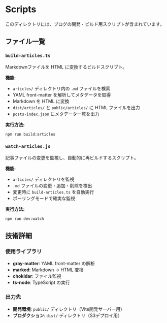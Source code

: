 # Scripts

このディレクトリには、ブログの開発・ビルド用スクリプトが含まれています。

## ファイル一覧

### `build-articles.ts`
Markdownファイルを HTML に変換するビルドスクリプト。

**機能:**
- `articles/` ディレクトリ内の `.md` ファイルを検索
- YAML front-matter を解析してメタデータを取得
- Markdown を HTML に変換
- `dist/articles/` と `public/articles/` に HTML ファイルを出力
- `posts-index.json` にメタデータ一覧を出力

**実行方法:**
```bash
npm run build:articles
```

### `watch-articles.js`
記事ファイルの変更を監視し、自動的に再ビルドするスクリプト。

**機能:**
- `articles/` ディレクトリを監視
- `.md` ファイルの変更・追加・削除を検出
- 変更時に `build-articles.ts` を自動実行
- ポーリングモードで確実な監視

**実行方法:**
```bash
npm run dev:watch
```

## 技術詳細

### 使用ライブラリ
- **gray-matter**: YAML front-matter の解析
- **marked**: Markdown → HTML 変換
- **chokidar**: ファイル監視
- **ts-node**: TypeScript の実行

### 出力先
- **開発環境**: `public/` ディレクトリ（Vite開発サーバー用）
- **プロダクション**: `dist/` ディレクトリ（S3デプロイ用）